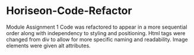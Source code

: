 # Horiseon-Code-Refactor
 Module Assignment 1
Code was refactored to appear in a more sequential order along with independency to styling and positioning.
Html tags were changed from div to allow for more specific naming and readability.
Image elements were given alt attributes.
